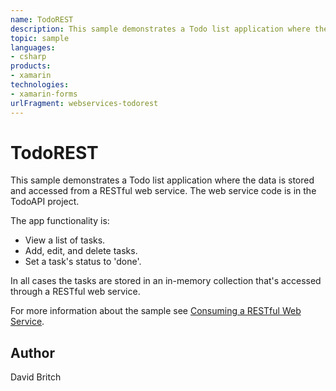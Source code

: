 ```yaml
---
name: TodoREST
description: This sample demonstrates a Todo list application where the data is stored and accessed from a RESTful web service. The web service is hosted by Xam...
topic: sample
languages:
- csharp
products:
- xamarin
technologies:
- xamarin-forms
urlFragment: webservices-todorest
---
```

TodoREST
========

This sample demonstrates a Todo list application where the data is stored and accessed from a RESTful web service. The web service code is in the TodoAPI project.

The app functionality is:

- View a list of tasks.
- Add, edit, and delete tasks.
- Set a task's status to 'done'.

In all cases the tasks are stored in an in-memory collection that's accessed through a RESTful web service.

For more information about the sample see [Consuming a RESTful Web Service](http://developer.xamarin.com/guides/cross-platform/xamarin-forms/web-services/consuming/rest/).

Author
------

David Britch
